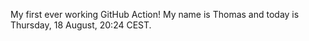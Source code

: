 My first ever working GitHub Action!
My name is Thomas and today is Thursday, 18 August, 20:24 CEST. 
